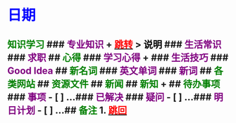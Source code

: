 ## <font color = blue face=楷体 size=6>日期 </font>
## <font color = green>知识学习 </font>### <font color = purple>专业知识 </font>+ <a id = "01-1">  [<font color = red>跳转</font>](#01-2)   > <font color = o> 说明 </font>### <font color = purple>生活常识 </font>### <font color = purple>求职 </font>## <font color = green>心得 </font>### <font color = purple>学习心得 </font>+ ### <font color = purple>生活技巧 </font>### <font color = purple>Good Idea </font>## <font color = green>新名词 </font>### <font color = purple>英文单词 </font>### <font color = purple>新词 </font>## <font color = green>各类网站 </font>## <font color = green>资源文件 </font>## <font color = green>新闻 </font>## <font color = green>新知 </font>+ ## <font color = green>待办事项 </font>### <font color = purple>事项 </font>- [ ] ...### <font color = purple>已解决 </font>### <font color = purple>疑问 </font>- [ ] ...### <font color = purple>明日计划 </font>- [ ] ...## <font color = green>备注 </font>  1. <a id ="01-2">[<font color = red>跳回</font>](#01-1)
<!--stackedit_data:
eyJoaXN0b3J5IjpbLTgyMDA5MDk0Nl19
-->